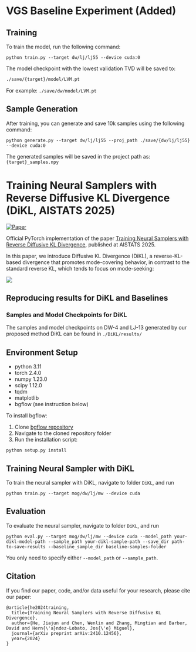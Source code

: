 # VGS Baseline Experiment (Added)

## Training

To train the model, run the following command:

```shell
python train.py --target dw/lj/lj55 --device cuda:0
```
The model checkpoint with the lowest validation TVD will be saved to:
```bash
./save/{target}/model/LVM.pt
```
For example: `./save/dw/model/LVM.pt`

## Sample Generation
After training, you can generate and save 10k samples using the following command:

```shell
python generate.py --target dw/lj/lj55 --proj_path ./save/{dw/lj/lj55} --device cuda:0
```
The generated samples will be saved in the project path as: `{target}_samples.npy`

# Training Neural Samplers with Reverse Diffusive KL Divergence (DiKL, AISTATS 2025)


[![Paper](https://img.shields.io/badge/paper-arxiv.2410.12456-B31B1B.svg)](https://arxiv.org/abs/2410.12456)



Official PyTorch implementation of the paper [Training Neural Samplers with Reverse Diffusive KL Divergence](https://arxiv.org/abs/2410.12456), published at AISTATS 2025.

In this paper, we introduce Diffusive KL Divergence (DiKL), a reverse-KL-based divergence that promotes mode-covering behavior, in contrast to the standard reverse KL, which tends to focus on mode-seeking:

![](./assets/compare_crop.gif)

## Reproducing results for DiKL and Baselines
### Samples and Model Checkpoints for DiKL
The samples and model checkpoints on DW-4 and LJ-13 generated by our proposed method DiKL can be found in `./DiKL/results/`

## Environment Setup
- python 3.11
- torch 2.4.0
- numpy 1.23.0
- scipy 1.12.0
- tqdm
- matplotlib
- bgflow (see instruction below)
  
To install bgflow:
1. Clone [bgflow repository](https://github.com/noegroup/bgflow)
2. Navigate to the cloned repository folder
3. Run the installation script:
```
python setup.py install
```

## Training Neural Sampler with DiKL

To train the neural sampler with DiKL, navigate to folder ```DiKL```, and run
```
python train.py --target mog/dw/lj/mw --device cuda
```

## Evaluation

To evaluate the neural sampler, navigate to folder ```DiKL```, and run

```
python eval.py --target mog/dw/lj/mw --device cuda --model_path your-dikl-model-path --sample_path your-dikl-sample-path --save_dir path-to-save-results --baseline_sample_dir baseline-samples-folder
```
You only need to specify either ```--model_path``` or ```--sample_path```.


## Citation

If you find our paper, code, and/or data useful for your research, please cite our paper:

```
@article{he2024training,
  title={Training Neural Samplers with Reverse Diffusive KL Divergence},
  author={He, Jiajun and Chen, Wenlin and Zhang, Mingtian and Barber, David and Hern{\'a}ndez-Lobato, Jos{\'e} Miguel},
  journal={arXiv preprint arXiv:2410.12456},
  year={2024}
}
```
